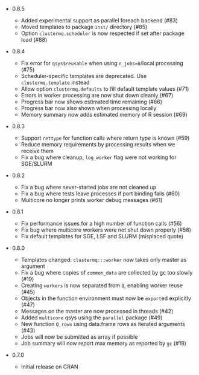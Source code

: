* 0.8.5
  * Added experimental support as parallel foreach backend (#83)
  * Moved templates to package `inst/` directory (#85)
  * Option `clustermq.scheduler` is now respected if set after package load (#88)

* 0.8.4
  * Fix error for `qsys$reusable` when using `n_jobs=0`/local processing (#75)
  * Scheduler-specific templates are deprecated. Use `clustermq.template` instead
  * Allow option `clustermq.defaults` to fill default template values (#71)
  * Errors in worker processing are now shut down cleanly (#67)
  * Progress bar now shows estimated time remaining (#66)
  * Progress bar now also shown when processing locally
  * Memory summary now adds estimated memory of R session (#69)

* 0.8.3
  * Support `rettype` for function calls where return type is known (#59)
  * Reduce memory requirements by processing results when we receive them
  * Fix a bug where cleanup, `log_worker` flag were not working for SGE/SLURM

* 0.8.2
  * Fix a bug where never-started jobs are not cleaned up
  * Fix a bug where tests leave processes if port binding fails (#60)
  * Multicore no longer prints worker debug messages (#61)

* 0.8.1
  * Fix performance issues for a high number of function calls (#56)
  * Fix bug where multicore workers were not shut down properly (#58)
  * Fix default templates for SGE, LSF and SLURM (misplaced quote)

* 0.8.0
  * Templates changed: `clustermq:::worker` now takes only master as argument
  * Fix a bug where copies of `common_data` are collected by gc too slowly (#19)
  * Creating `workers` is now separated from `Q`, enabling worker reuse (#45)
  * Objects in the function environment must now be `export`ed explicitly (#47)
  * Messages on the master are now processed in threads (#42)
  * Added `multicore` qsys using the `parallel` package (#49)
  * New function `Q_rows` using data.frame rows as iterated arguments (#43)
  * Jobs will now be submitted as array if possible
  * Job summary will now report max memory as reported by `gc` (#18)

* 0.7.0
  * Initial release on CRAN
